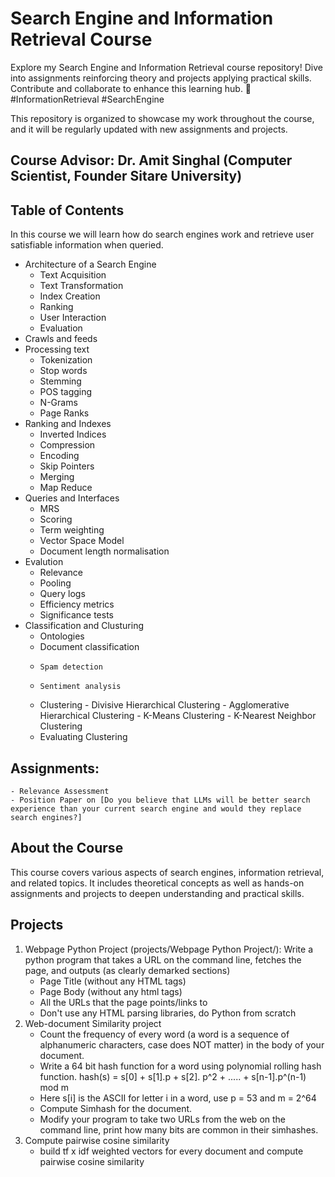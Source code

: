 # Search Engine and Information Retrieval Course
Explore my Search Engine and Information Retrieval course repository! Dive into assignments reinforcing theory and projects applying practical skills. Contribute and collaborate to enhance this learning hub. 
🚀 #InformationRetrieval #SearchEngine

This repository is organized to showcase my work throughout the course, and it will be regularly updated with new assignments and projects.

## Course Advisor: Dr. Amit Singhal (Computer Scientist, Founder Sitare University)

## Table of Contents
In this course we will learn how do search engines work and retrieve user satisfiable information when queried.
- Architecture of a Search Engine
    - Text Acquisition
    - Text Transformation
    - Index Creation
    - Ranking
    - User Interaction
    - Evaluation
- Crawls and feeds
- Processing text
    - Tokenization
    - Stop words
    - Stemming
    - POS tagging
    - N-Grams
    - Page Ranks
- Ranking and Indexes
    - Inverted Indices
    - Compression
    - Encoding
    - Skip Pointers
    - Merging
    - Map Reduce
- Queries and Interfaces
    - MRS
    - Scoring
    - Term weighting
    - Vector Space Model
    - Document length normalisation
 -  Evalution
    - Relevance
    - Pooling
    - Query logs
    - Efficiency metrics
    - Significance tests
 - Classification and Clusturing
    - Ontologies
    - Document classification
    -     Spam detection
    -     Sentiment analysis
    - Clustering
          - Divisive Hierarchical Clustering
          - Agglomerative Hierarchical Clustering
          - K-Means Clustering
          - K-Nearest Neighbor Clustering
    - Evaluating Clustering

    
          
## Assignments:
    - Relevance Assessment
    - Position Paper on [Do you believe that LLMs will be better search experience than your current search engine and would they replace search engines?]

## About the Course

This course covers various aspects of search engines, information retrieval, and related topics. It includes theoretical concepts as well as hands-on assignments and projects to deepen understanding and practical skills.

## Projects

1. Webpage Python Project (projects/Webpage Python Project/):
   Write a python program that takes a URL on the command line, fetches the page, and outputs (as clearly demarked sections)
    - Page Title (without any HTML tags)
    - Page Body (without any html tags)
    - All the URLs that the page points/links to
    - Don't use any HTML parsing libraries, do Python from scratch
2. Web-document Similarity project
    - Count the frequency of every word (a word is a sequence of alphanumeric characters, case does NOT matter) in the body of your document.
    - Write a 64 bit hash function for a word using polynomial rolling hash function.
       hash(s) = s[0] + s[1].p  + s[2].
       p^2   + ..... + s[n-1].p^(n-1)   mod m
    - Here s[i] is the ASCII for letter i in a word, use p = 53 and m = 2^64
    - Compute Simhash for the document.
    - Modify your program to take two URLs from the web on the command line, print how many bits are common in their simhashes.
3. Compute pairwise cosine similarity
    - build tf x idf weighted vectors for every document and compute pairwise cosine similarity
